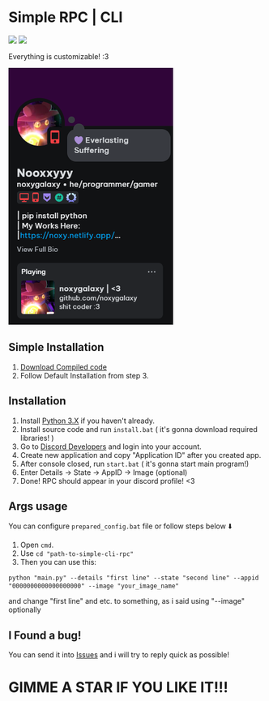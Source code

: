 # Simple RPC | CLI

<img src="https://img.shields.io/github/downloads/noxygalaxy/simple-cli-rpc/total?style=for-the-badge" style="text-align: center;"></img>
<img src="https://img.shields.io/github/created-at/noxygalaxy/simple-cli-rpc?style=for-the-badge" style="text-align: center;"></img>

Everything is customizable! :3

<img src="./assets/example.png" alt="example">

## Simple Installation
1. [Download Compiled code](https://github.com/noxygalaxy/simple-cli-rpc/releases/download/v1.0.3/simple-cli-rpc.exe)
2. Follow Default Installation from step 3.

## Installation
1. Install [Python 3.X](https://www.python.org/) if you haven't already.
2. Install source code and run `install.bat` ( it's gonna download required libraries! )
3. Go to [Discord Developers](https://discord.com/developers/applications/) and login into your account.
4. Create new application and copy "Application ID" after you created app.
5. After console closed, run `start.bat` ( it's gonna start main program!)
6. Enter Details -> State -> AppID -> Image (optional)
7. Done! RPC should appear in your discord profile! <3

## Args usage
You can configure `prepared_config.bat` file or follow steps below ⬇️
1. Open `cmd`.
2. Use `cd "path-to-simple-cli-rpc"`
3. Then you can use this:
```
python "main.py" --details "first line" --state "second line" --appid "0000000000000000000" --image "your_image_name"
```
and change "first line" and etc. to something, as i said using "--image" optionally

## I Found a bug!
You can send it into [Issues](https://github.com/noxygalaxy/simple-cli-rpc/issues) and i will try to reply quick as possible!

# GIMME A STAR IF YOU LIKE IT!!!
